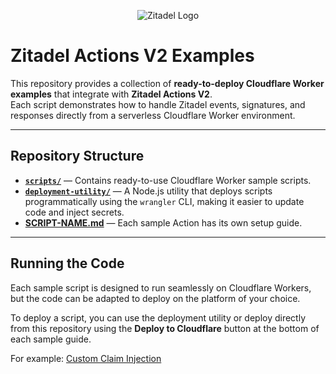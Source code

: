 <p align="center">
    <img src="https://raw.githubusercontent.com/zitadel/zitadel/refs/heads/main/docs/static/logos/zitadel-logo-dark%402x.png" alt="Zitadel Logo" max-height="200px" width="auto" />
</p>

# **Zitadel Actions V2 Examples**

This repository provides a collection of **ready-to-deploy Cloudflare Worker examples** that integrate with **Zitadel Actions V2**.  
Each script demonstrates how to handle Zitadel events, signatures, and responses directly from a serverless Cloudflare Worker environment.

---

## Repository Structure

- **[`scripts/`](/Actions%20V2%20+%20Cloudflare%20Workers/scripts/)** — Contains ready-to-use Cloudflare Worker sample scripts.  
- **[`deployment-utility/`](/Actions%20V2%20+%20Cloudflare%20Workers/deployment-utility/)** — A Node.js utility that deploys scripts programmatically using the `wrangler` CLI, making it easier to update code and inject secrets.  
- **[SCRIPT-NAME.md](/Actions%20V2%20+%20Cloudflare%20Workers/CUSTOM-CLAIMS.md)** — Each sample Action has its own setup guide.

---

## Running the Code

Each sample script is designed to run seamlessly on Cloudflare Workers, but the code can be adapted to deploy on the platform of your choice.

To deploy a script, you can use the deployment utility or deploy directly from this repository using the **Deploy to Cloudflare** button at the bottom of each sample guide.

For example: [Custom Claim Injection](/Actions%20V2%20+%20Cloudflare%20Workers/CUSTOM-CLAIMS.md)
